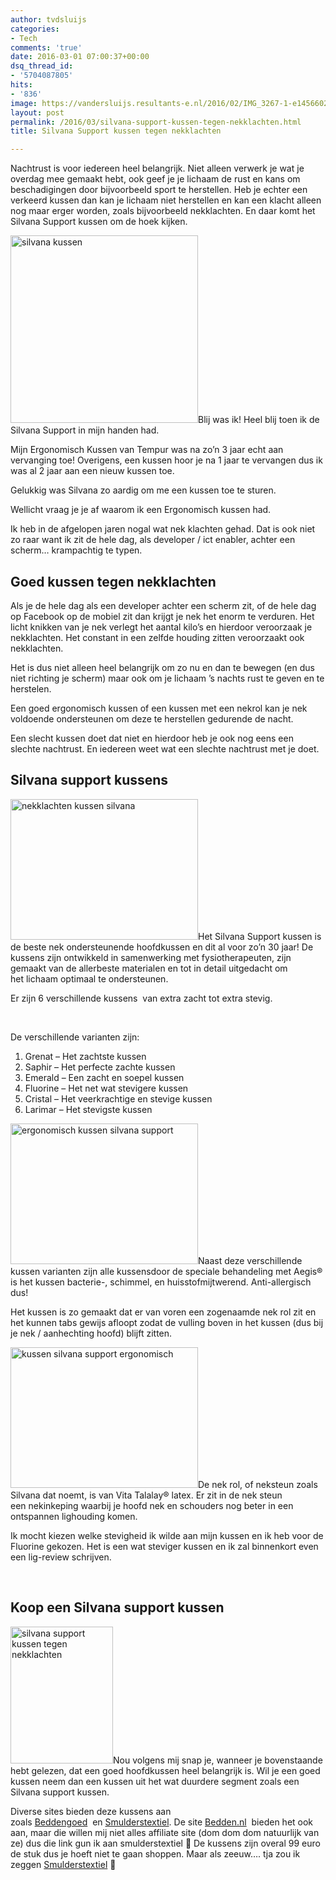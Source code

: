 ```yaml
---
author: tvdsluijs
categories:
- Tech
comments: 'true'
date: 2016-03-01 07:00:37+00:00
dsq_thread_id:
- '5704087805'
hits:
- '836'
image: https://vandersluijs.resultants-e.nl/2016/02/IMG_3267-1-e1456602346649-825x501.jpg
layout: post
permalink: /2016/03/silvana-support-kussen-tegen-nekklachten.html
title: Silvana Support kussen tegen nekklachten

---
```

Nachtrust is voor iedereen heel belangrijk. Niet alleen verwerk je wat je overdag mee gemaakt hebt, ook geef je je lichaam de rust en kans om beschadigingen door bijvoorbeeld sport te herstellen. Heb je echter een verkeerd kussen dan kan je lichaam niet herstellen en kan een klacht alleen nog maar erger worden, zoals bijvoorbeeld nekklachten. En daar komt het Silvana Support kussen om de hoek kijken.<!--more-->

<img class="alignleft size-medium wp-image-2539" src="https://vandersluijs.resultants-e.nl/2016/02/IMG_3256-300x300.jpg" alt="silvana kussen" width="300" height="300" srcset="https://vandersluijs.resultants-e.nl/2016/02/IMG_3256-300x300.jpg 300w, https://vandersluijs.resultants-e.nl/2016/02/IMG_3256-150x150.jpg 150w, https://vandersluijs.resultants-e.nl/2016/02/IMG_3256-768x768.jpg 768w, https://vandersluijs.resultants-e.nl/2016/02/IMG_3256-65x65.jpg 65w, https://vandersluijs.resultants-e.nl/2016/02/IMG_3256.jpg 960w" sizes="(max-width: 300px) 100vw, 300px" />Blij was ik! Heel blij toen ik de Silvana Support in mijn handen had.

Mijn Ergonomisch Kussen van Tempur was na zo&#8217;n 3 jaar echt aan vervanging toe! Overigens, een kussen hoor je na 1 jaar te vervangen dus ik was al 2 jaar aan een nieuw kussen toe.

Gelukkig was Silvana zo aardig om me een kussen toe te sturen.

Wellicht vraag je je af waarom ik een Ergonomisch kussen had.

Ik heb in de afgelopen jaren nogal wat nek klachten gehad. Dat is ook niet zo raar want ik zit de hele dag, als developer / ict enabler, achter een scherm&#8230; krampachtig te typen.

## Goed kussen tegen nekklachten

Als je de hele dag als een developer achter een scherm zit, of de hele dag op Facebook op de mobiel zit dan krijgt je nek het enorm te verduren. Het licht knikken van je nek verlegt het aantal kilo&#8217;s en hierdoor veroorzaak je nekklachten. Het constant in een zelfde houding zitten veroorzaakt ook nekklachten.

Het is dus niet alleen heel belangrijk om zo nu en dan te bewegen (en dus niet richting je scherm) maar ook om je lichaam &#8217;s nachts rust te geven en te herstelen.

Een goed ergonomisch kussen of een kussen met een nekrol kan je nek voldoende ondersteunen om deze te herstellen gedurende de nacht.

Een slecht kussen doet dat niet en hierdoor heb je ook nog eens een slechte nachtrust. En iedereen weet wat een slechte nachtrust met je doet.

## Silvana support kussens

<img class="alignleft size-medium wp-image-2542" src="https://vandersluijs.resultants-e.nl/2016/02/IMG_3267-300x225.jpg" alt="nekklachten kussen silvana" width="300" height="225" srcset="https://vandersluijs.resultants-e.nl/2016/02/IMG_3267-300x225.jpg 300w, https://vandersluijs.resultants-e.nl/2016/02/IMG_3267-768x576.jpg 768w, https://vandersluijs.resultants-e.nl/2016/02/IMG_3267-1024x768.jpg 1024w, https://vandersluijs.resultants-e.nl/2016/02/IMG_3267.jpg 1200w" sizes="(max-width: 300px) 100vw, 300px" />Het Silvana Support kussen is de beste nek ondersteunende hoofdkussen en dit al voor zo&#8217;n 30 jaar! De kussens zijn ontwikkeld in samenwerking met fysiotherapeuten, zijn gemaakt van de allerbeste materialen en tot in detail uitgedacht om het lichaam optimaal te ondersteunen.

Er zijn 6 verschillende kussens  van extra zacht tot extra stevig.

&nbsp;

De verschillende varianten zijn:

  1. Grenat &#8211; Het zachtste kussen
  2. Saphir &#8211; Het perfecte zachte kussen
  3. Emerald &#8211; Een zacht en soepel kussen
  4. Fluorine &#8211; Het net wat stevigere kussen
  5. Cristal &#8211; Het veerkrachtige en stevige kussen
  6. Larimar &#8211; Het stevigste kussen

 <img class="alignleft size-medium wp-image-2543" src="https://vandersluijs.resultants-e.nl/2016/02/IMG_3269-300x225.jpg" alt="ergonomisch kussen silvana support" width="300" height="225" srcset="https://vandersluijs.resultants-e.nl/2016/02/IMG_3269-300x225.jpg 300w, https://vandersluijs.resultants-e.nl/2016/02/IMG_3269-768x576.jpg 768w, https://vandersluijs.resultants-e.nl/2016/02/IMG_3269-1024x768.jpg 1024w, https://vandersluijs.resultants-e.nl/2016/02/IMG_3269.jpg 1200w" sizes="(max-width: 300px) 100vw, 300px" />Naast deze verschillende kussen varianten zijn alle kussensdoor de speciale behandeling met Aegis® is het kussen bacterie-, schimmel, en huisstofmijtwerend. Anti-allergisch dus!

Het kussen is zo gemaakt dat er van voren een zogenaamde nek rol zit en het kunnen tabs gewijs afloopt zodat de vulling boven in het kussen (dus bij je nek / aanhechting hoofd) blijft zitten.

<img class="size-medium wp-image-2544 alignright" src="https://vandersluijs.resultants-e.nl/2016/02/IMG_3270-300x225.jpg" alt="kussen silvana support ergonomisch" width="300" height="225" srcset="https://vandersluijs.resultants-e.nl/2016/02/IMG_3270-300x225.jpg 300w, https://vandersluijs.resultants-e.nl/2016/02/IMG_3270-768x576.jpg 768w, https://vandersluijs.resultants-e.nl/2016/02/IMG_3270-1024x768.jpg 1024w, https://vandersluijs.resultants-e.nl/2016/02/IMG_3270.jpg 1200w" sizes="(max-width: 300px) 100vw, 300px" />De nek rol, of neksteun zoals Silvana dat noemt, is van Vita Talalay® latex. Er zit in de nek steun een nekinkeping waarbij je hoofd nek en schouders nog beter in een ontspannen lighouding komen.

Ik mocht kiezen welke stevigheid ik wilde aan mijn kussen en ik heb voor de Fluorine gekozen. Het is een wat steviger kussen en ik zal binnenkort even een lig-review schrijven.

&nbsp;

## Koop een Silvana support kussen

<img class="alignleft wp-image-2541" src="https://vandersluijs.resultants-e.nl/2016/02/IMG_3266-225x300.jpg" alt="silvana support kussen tegen nekklachten" width="164" height="219" srcset="https://vandersluijs.resultants-e.nl/2016/02/IMG_3266-225x300.jpg 225w, https://vandersluijs.resultants-e.nl/2016/02/IMG_3266-768x1024.jpg 768w, https://vandersluijs.resultants-e.nl/2016/02/IMG_3266.jpg 900w" sizes="(max-width: 164px) 100vw, 164px" />Nou volgens mij snap je, wanneer je bovenstaande hebt gelezen, dat een goed hoofdkussen heel belangrijk is. Wil je een goed kussen neem dan een kussen uit het wat duurdere segment zoals een Silvana support kussen.

Diverse sites bieden deze kussens aan zoals <a href="http://www.beddengoed.com/bed/?tt=11203_12_97738_&r=%2Fcatalogsearch%2Fresult%2F%3Fq%3Dsilvana" target="_blank">Beddengoed</a>  en <a href="http://www.smulderstextiel.nl/beddengoed/?tt=7808_12_97738_&r=%2Fwebshop%2Fshopmode%2Fsearch%2Fsilvana%2520support%2F" target="_blank">Smulderstextiel</a>. De site <a href="http://www.smulderstextiel.nl/beddengoed/?tt=7808_12_97738_&r=%2Fwebshop%2Fshopmode%2Fsearch%2Fsilvana%2520support%2F" target="_blank">Bedden.nl</a>  bieden het ook aan, maar die willen mij niet alles affiliate site (dom dom dom natuurlijk van ze) dus die link gun ik aan smulderstextiel 🙂 De kussens zijn overal 99 euro de stuk dus je hoeft niet te gaan shoppen. Maar als zeeuw&#8230;. tja zou ik zeggen <a href="http://www.smulderstextiel.nl/beddengoed/?tt=7808_12_97738_&r=%2Fwebshop%2Fshopmode%2Fsearch%2Fsilvana%2520support%2F" target="_blank">Smulderstextiel</a> 🙂